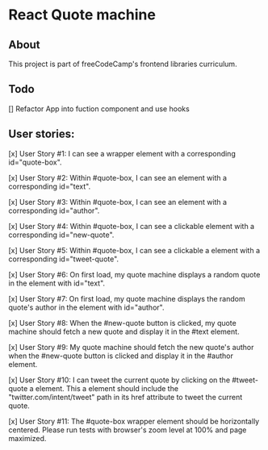 
# React Quote machine

## About
This project is part of freeCodeCamp's frontend libraries curriculum.

## Todo
[] Refactor App into fuction component and use hooks

## User stories:

[x] User Story #1: I can see a wrapper element with a corresponding id="quote-box".

[x] User Story #2: Within #quote-box, I can see an element with a corresponding id="text".

[x] User Story #3: Within #quote-box, I can see an element with a corresponding id="author".

[x] User Story #4: Within #quote-box, I can see a clickable element with a corresponding id="new-quote".

[x] User Story #5: Within #quote-box, I can see a clickable a element with a corresponding id="tweet-quote".

[x] User Story #6: On first load, my quote machine displays a random quote in the element with id="text".

[x] User Story #7: On first load, my quote machine displays the random quote's author in the element with id="author".

[x] User Story #8: When the #new-quote button is clicked, my quote machine should fetch a new quote and display it in the #text element.

[x] User Story #9: My quote machine should fetch the new quote's author when the #new-quote button is clicked and display it in the #author element.

[x] User Story #10: I can tweet the current quote by clicking on the #tweet-quote a element. This a element should include the "twitter.com/intent/tweet" path in its href attribute to tweet the current quote.

[x] User Story #11: The #quote-box wrapper element should be horizontally centered. Please run tests with browser's zoom level at 100% and page maximized.